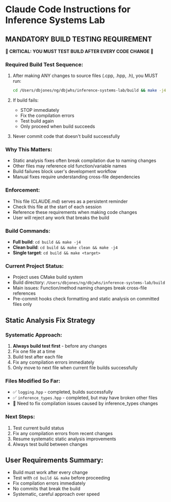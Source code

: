 # Claude Code Instructions for Inference Systems Lab

## MANDATORY BUILD TESTING REQUIREMENT

**🚨 CRITICAL: YOU MUST TEST BUILD AFTER EVERY CODE CHANGE 🚨**

### Required Build Test Sequence:
1. After making ANY changes to source files (.cpp, .hpp, .h), you MUST run:
   ```bash
   cd /Users/dbjones/ng/dbjwhs/inference-systems-lab/build && make -j4
   ```

2. If build fails:
   - STOP immediately
   - Fix the compilation errors
   - Test build again
   - Only proceed when build succeeds

3. Never commit code that doesn't build successfully

### Why This Matters:
- Static analysis fixes often break compilation due to naming changes
- Other files may reference old function/variable names
- Build failures block user's development workflow
- Manual fixes require understanding cross-file dependencies

### Enforcement:
- This file (CLAUDE.md) serves as a persistent reminder
- Check this file at the start of each session
- Reference these requirements when making code changes
- User will reject any work that breaks the build

### Build Commands:
- **Full build**: `cd build && make -j4`
- **Clean build**: `cd build && make clean && make -j4`
- **Single target**: `cd build && make <target>`

### Current Project Status:
- Project uses CMake build system
- Build directory: `/Users/dbjones/ng/dbjwhs/inference-systems-lab/build`
- Main issues: Function/method naming changes break cross-file references
- Pre-commit hooks check formatting and static analysis on committed files only

## Static Analysis Fix Strategy

### Systematic Approach:
1. **Always build test first** - before any changes
2. Fix one file at a time
3. Build test after each file
4. Fix any compilation errors immediately
5. Only move to next file when current file builds successfully

### Files Modified So Far:
- ✅ `logging.hpp` - completed, builds successfully
- ✅ `inference_types.hpp` - completed, but may have broken other files
- 🚨 Need to fix compilation issues caused by inference_types changes

### Next Steps:
1. Test current build status
2. Fix any compilation errors from recent changes
3. Resume systematic static analysis improvements
4. Always test build between changes

## User Requirements Summary:
- Build must work after every change
- Test with `cd build && make` before proceeding
- Fix compilation errors immediately
- No commits that break the build
- Systematic, careful approach over speed
